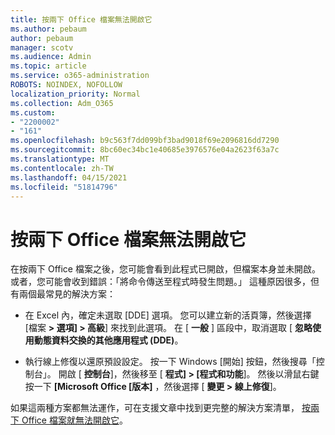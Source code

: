 ```yaml
---
title: 按兩下 Office 檔案無法開啟它
ms.author: pebaum
author: pebaum
manager: scotv
ms.audience: Admin
ms.topic: article
ms.service: o365-administration
ROBOTS: NOINDEX, NOFOLLOW
localization_priority: Normal
ms.collection: Adm_O365
ms.custom:
- "2200002"
- "161"
ms.openlocfilehash: b9c563f7dd099bf3bad9018f69e2096816dd7290
ms.sourcegitcommit: 8bc60ec34bc1e40685e3976576e04a2623f63a7c
ms.translationtype: MT
ms.contentlocale: zh-TW
ms.lasthandoff: 04/15/2021
ms.locfileid: "51814796"
---
```

# <a name="double-clicking-an-office-file-fails-to-open-it"></a>按兩下 Office 檔案無法開啟它

在按兩下 Office 檔案之後，您可能會看到此程式已開啟，但檔案本身並未開啟。 或者，您可能會收到錯誤：「將命令傳送至程式時發生問題。」 這種原因很多，但有兩個最常見的解決方案：

- 在 Excel 內，確定未選取 [DDE] 選項。 您可以建立新的活頁簿，然後選擇 [檔案 **> 選項] > 高級**] 來找到此選項。 在 [ **一般** ] 區段中，取消選取 [ **忽略使用動態資料交換的其他應用程式 (DDE)**。

- 執行線上修復以還原預設設定。 按一下 Windows [開始] 按鈕，然後搜尋「控制台」。 開啟 [ **控制台**]，然後移至 [ **程式] > [程式和功能**]。 然後以滑鼠右鍵按一下 **[Microsoft Office [版本]** ，然後選擇 [ **變更 > 線上修復**]。

如果這兩種方案都無法運作，可在支援文章中找到更完整的解決方案清單， [按兩下 Office 檔案就無法開啟它](https://support.office.com/article/Double-clicking-an-Office-file-fails-to-open-it-1e9c0ad9-34c8-4440-a42e-d30186b29ed6)。
